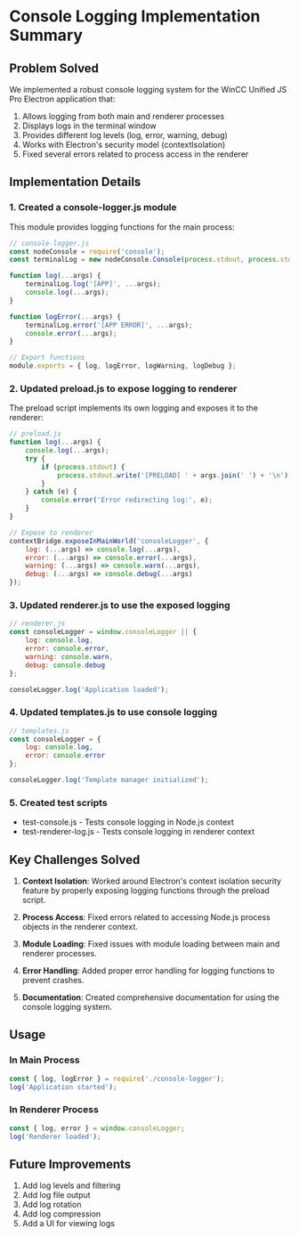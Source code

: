 # Console Logging Implementation Summary

## Problem Solved

We implemented a robust console logging system for the WinCC Unified JS Pro Electron application that:

1. Allows logging from both main and renderer processes
2. Displays logs in the terminal window
3. Provides different log levels (log, error, warning, debug)
4. Works with Electron's security model (contextIsolation)
5. Fixed several errors related to process access in the renderer

## Implementation Details

### 1. Created a console-logger.js module

This module provides logging functions for the main process:

```javascript
// console-logger.js
const nodeConsole = require('console');
const terminalLog = new nodeConsole.Console(process.stdout, process.stderr);

function log(...args) {
    terminalLog.log('[APP]', ...args);
    console.log(...args);
}

function logError(...args) {
    terminalLog.error('[APP ERROR]', ...args);
    console.error(...args);
}

// Export functions
module.exports = { log, logError, logWarning, logDebug };
```

### 2. Updated preload.js to expose logging to renderer

The preload script implements its own logging and exposes it to the renderer:

```javascript
// preload.js
function log(...args) {
    console.log(...args);
    try {
        if (process.stdout) {
            process.stdout.write('[PRELOAD] ' + args.join(' ') + '\n');
        }
    } catch (e) {
        console.error('Error redirecting log:', e);
    }
}

// Expose to renderer
contextBridge.exposeInMainWorld('consoleLogger', {
    log: (...args) => console.log(...args),
    error: (...args) => console.error(...args),
    warning: (...args) => console.warn(...args),
    debug: (...args) => console.debug(...args)
});
```

### 3. Updated renderer.js to use the exposed logging

```javascript
// renderer.js
const consoleLogger = window.consoleLogger || {
    log: console.log,
    error: console.error,
    warning: console.warn,
    debug: console.debug
};

consoleLogger.log('Application loaded');
```

### 4. Updated templates.js to use console logging

```javascript
// templates.js
const consoleLogger = {
    log: console.log,
    error: console.error
};

consoleLogger.log('Template manager initialized');
```

### 5. Created test scripts

- test-console.js - Tests console logging in Node.js context
- test-renderer-log.js - Tests console logging in renderer context

## Key Challenges Solved

1. **Context Isolation**: Worked around Electron's context isolation security feature by properly exposing logging functions through the preload script.

2. **Process Access**: Fixed errors related to accessing Node.js process objects in the renderer context.

3. **Module Loading**: Fixed issues with module loading between main and renderer processes.

4. **Error Handling**: Added proper error handling for logging functions to prevent crashes.

5. **Documentation**: Created comprehensive documentation for using the console logging system.

## Usage

### In Main Process

```javascript
const { log, logError } = require('./console-logger');
log('Application started');
```

### In Renderer Process

```javascript
const { log, error } = window.consoleLogger;
log('Renderer loaded');
```

## Future Improvements

1. Add log levels and filtering
2. Add log file output
3. Add log rotation
4. Add log compression
5. Add a UI for viewing logs 
